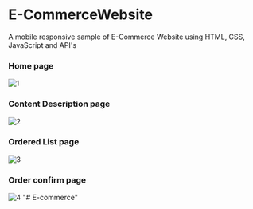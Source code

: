 # E-CommerceWebsite

A mobile responsive sample of E-Commerce Website using HTML, CSS, JavaScript and API's

### Home page

![1](https://user-images.githubusercontent.com/17312616/65086776-b1beb080-d9d0-11e9-9983-143d61ed8fdc.png)

### Content Description page

![2](https://user-images.githubusercontent.com/17312616/65086777-b1beb080-d9d0-11e9-9e2b-af3b7210bdf3.png)

### Ordered List page

![3](https://user-images.githubusercontent.com/17312616/65086778-b2574700-d9d0-11e9-9377-8e4886f582a8.png)

### Order confirm page

![4](https://user-images.githubusercontent.com/17312616/65086779-b2efdd80-d9d0-11e9-95d5-4b1a48eafe04.png)
"# E-commerce" 
